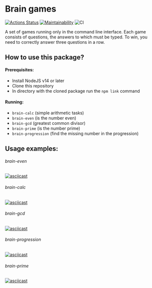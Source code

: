 # Brain games

[![Actions Status](https://github.com/maks-stupak/frontend-project-lvl1/workflows/hexlet-check/badge.svg)](https://github.com/maks-stupak/frontend-project-lvl1/actions)
[![Maintainability](https://api.codeclimate.com/v1/badges/c72b0e7808b74154eeba/maintainability)](https://codeclimate.com/github/maks-stupak/frontend-project-lvl1/maintainability)
![CI](https://github.com/maks-stupak/frontend-project-lvl1/workflows/basic%20CI/badge.svg)

A set of games running only in the command line interface. Each game consists of questions, the answers to which must be typed. To win, you need to correctly answer three questions in a row.

## How to use this package?

#### Prerequisites:

* Install NodeJS v14 or later
* Clone this repository
* In directory with the cloned package run the `npm link` command

#### Running:

- `brain-calc` (simple arithmetic tasks)
- `brain-even` (is the number even)
- `brain-gcd` (greatest common divisor)
- `brain-prime` (is the number prime)
- `brain-progression` (find the missing number in the progression)

## Usage examples:
###### brain-even
[![asciicast](https://asciinema.org/a/390450.svg)](https://asciinema.org/a/390450)

###### brain-calc
[![asciicast](https://asciinema.org/a/ShovtXkky2S6M1SLQxdLkWDQb.svg)](https://asciinema.org/a/ShovtXkky2S6M1SLQxdLkWDQb)

###### brain-gcd
[![asciicast](https://asciinema.org/a/wQgJ9q3V4lN1WRv5eA6tJqYuo.svg)](https://asciinema.org/a/wQgJ9q3V4lN1WRv5eA6tJqYuo)

###### brain-progression
[![asciicast](https://asciinema.org/a/6foD2TJmNXqNNeNwWBui1fBaT.svg)](https://asciinema.org/a/6foD2TJmNXqNNeNwWBui1fBaT)

###### brain-prime
[![asciicast](https://asciinema.org/a/Ymc94fBh8iaR2oxePeebeCDip.svg)](https://asciinema.org/a/Ymc94fBh8iaR2oxePeebeCDip)
